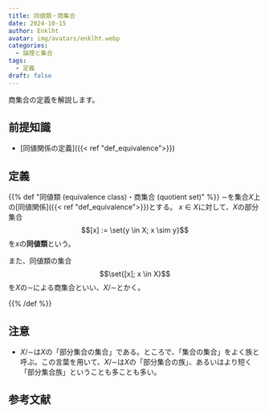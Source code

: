 ```yaml
---
title: 同値類・商集合
date: 2024-10-15
author: Enklht
avatar: img/avatars/enklht.webp
categories:
  - 論理と集合
tags:
  - 定義
draft: false
---
```


商集合の定義を解説します。

<!--more-->

## 前提知識

- [同値関係の定義]({{< ref "def_equivalence">}})

## 定義

{{% def "同値類 (equivalence class)・商集合 (quotient set)" %}}
$\sim$を集合$X$上の[同値関係]({{< ref "def_equivalence">}})とする。
$x \in X$に対して、$X$の部分集合
$$[x] := \set{y \in X; x \sim y}$$
を$x$の**同値類**という。

また、同値類の集合
$$\set{[x]; x \in X}$$
を$X$の$\sim$による商集合といい、$X/\sim$とかく。

{{% /def %}}

## 注意

- $X/\sim$は$X$の「部分集合の集合」である。ところで、「集合の集合」をよく族と呼ぶ。この言葉を用いて、$X/\sim$は$X$の「部分集合の族」、あるいはより短く「部分集合族」ということも多ことも多い。

## 参考文献
